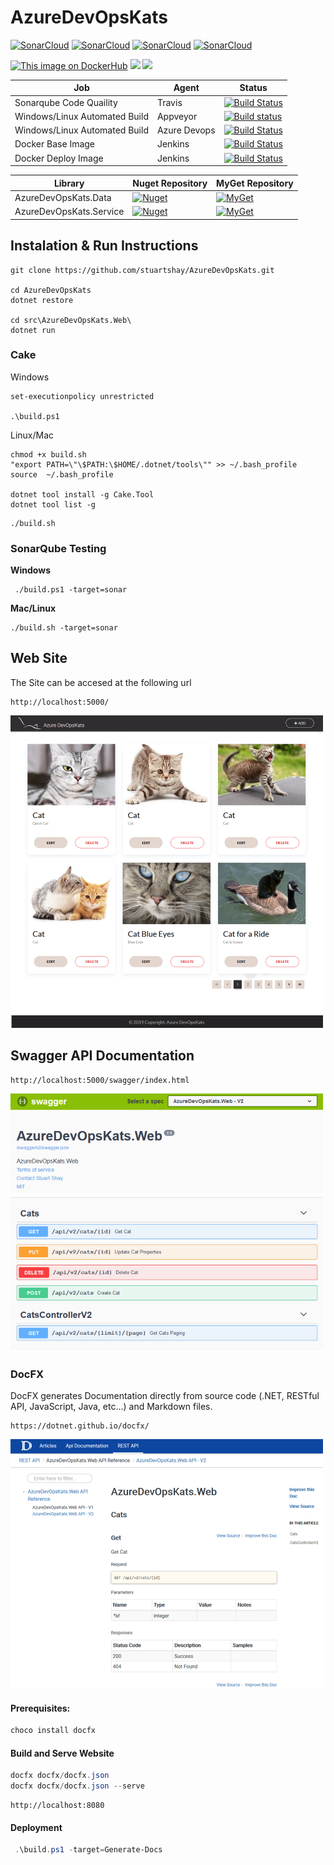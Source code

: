 # AzureDevOpsKats

[![SonarCloud](http://sonar.navigatorglass.com:9000/api/project_badges/measure?project=9c944632fe7a37d24b533680dac1e45b5b34fea7&metric=alert_status)](http://sonar.navigatorglass.com:9000/dashboard?id=9c944632fe7a37d24b533680dac1e45b5b34fea7)
[![SonarCloud](http://sonar.navigatorglass.com:9000/api/project_badges/measure?project=9c944632fe7a37d24b533680dac1e45b5b34fea7&metric=reliability_rating)](http://sonar.navigatorglass.com:9000/dashboard?id=9c944632fe7a37d24b533680dac1e45b5b34fea7)
[![SonarCloud](http://sonar.navigatorglass.com:9000/api/project_badges/measure?project=9c944632fe7a37d24b533680dac1e45b5b34fea7&metric=security_rating)](http://sonar.navigatorglass.com:9000/dashboard?id=9c944632fe7a37d24b533680dac1e45b5b34fea7)
[![SonarCloud](http://sonar.navigatorglass.com:9000/api/project_badges/measure?project=9c944632fe7a37d24b533680dac1e45b5b34fea7&metric=sqale_rating)](http://sonar.navigatorglass.com:9000/dashboard?id=9c944632fe7a37d24b533680dac1e45b5b34fea7)


[![This image on DockerHub](https://img.shields.io/docker/pulls/stuartshay/azuredevopskats.svg)](https://hub.docker.com/r/stuartshay/azuredevopskats/)
[![](https://images.microbadger.com/badges/version/stuartshay/azuredevopskats:2.1.1-base.svg)](https://microbadger.com/images/stuartshay/azuredevopskats:2.1.1-base "microbadger.com")
[![](https://images.microbadger.com/badges/version/stuartshay/azuredevopskats:2.1.9-build.svg)](https://microbadger.com/images/stuartshay/azuredevopskats:2.1.9-build "microbadger.com")


| Job                           | Agent        | Status                                                  |
| ------------------------------| -------------|---------------------------------------------------------|
| Sonarqube Code Quaility       | Travis       |[![Build Status](https://travis-ci.org/stuartshay/AzureDevOpsKats.svg?branch=master)](https://travis-ci.org/stuartshay/AzureDevOpsKats) |
| Windows/Linux Automated Build | Appveyor     |[![Build status](https://ci.appveyor.com/api/projects/status/30ypdshgjhuhmhaw?svg=true)](https://ci.appveyor.com/project/StuartShay/azuredevopskats) |
| Windows/Linux Automated Build | Azure Devops |[![Build Status](https://dev.azure.com/AzureDevOpsKats/AzureDevOpsKats/_apis/build/status/stuartshay.AzureDevOpsKats)](https://dev.azure.com/AzureDevOpsKats/AzureDevOpsKats/_build/latest?definitionId=1)
| Docker Base Image             | Jenkins      |[![Build Status](https://jenkins.navigatorglass.com/buildStatus/icon?job=AzureDevOpsKats/AzureDevOpsKats-base)](https://jenkins.navigatorglass.com/job/AzureDevOpsKats/job/AzureDevOpsKats-base/) 
| Docker Deploy Image           | Jenkins      |[![Build Status](https://jenkins.navigatorglass.com/buildStatus/icon?job=AzureDevOpsKats/AzureDevOpsKats-api)](https://jenkins.navigatorglass.com/job/AzureDevOpsKats/job/AzureDevOpsKats-api/)

|  Library                    |  Nuget Repository                        |  MyGet Repository                                       |
| --------------------------- | -----------------------------------------|---------------------------------------------------------|
| AzureDevOpsKats.Data        | [![Nuget][data-nuget-badge]][data-nuget] | [![MyGet][data-myget-badge]][data-myget]                |
| AzureDevOpsKats.Service     | [![Nuget][service-nuget-badge]][service-nuget] | [![MyGet][service-myget-badge]][service-myget]    |


[data-myget]: https://www.myget.org/feed/azuredevopskats/package/nuget/AzureDevOpsKats.Data
[data-myget-badge]: https://img.shields.io/myget/azuredevopskats/v/AzureDevOpsKats.Data.svg?label=AzureDevOpsKats.Data

[data-nuget]: https://dev.azure.com/AzureDevOpsKats/AzureDevOpsKats/_packaging?_a=package&feed=635e0ad8-8571-488f-82e0-3fb74d47f178@cb8ef0ed-1b6f-446b-a654-7d71a3c6c5b3&package=ba6134fb-0db5-4ffb-a27f-be12b753c8d3&preferRelease=true
[data-nuget-badge]: https://feeds.dev.azure.com/AzureDevOpsKats/_apis/public/Packaging/Feeds/635e0ad8-8571-488f-82e0-3fb74d47f178@cb8ef0ed-1b6f-446b-a654-7d71a3c6c5b3/Packages/ba6134fb-0db5-4ffb-a27f-be12b753c8d3/Badge


[service-myget]: https://www.myget.org/feed/azuredevopskats/package/nuget/AzureDevOpsKats.Service
[service-myget-badge]: https://img.shields.io/myget/azuredevopskats/v/AzureDevOpsKats.Service.svg?label=AzureDevOpsKats.Service

[service-nuget]: https://dev.azure.com/AzureDevOpsKats/AzureDevOpsKats/_packaging?_a=package&feed=635e0ad8-8571-488f-82e0-3fb74d47f178&package=ba6134fb-0db5-4ffb-a27f-be12b753c8d3&preferRelease=true
[service-nuget-badge]: https://feeds.dev.azure.com/AzureDevOpsKats/_apis/public/Packaging/Feeds/635e0ad8-8571-488f-82e0-3fb74d47f178/Packages/ba6134fb-0db5-4ffb-a27f-be12b753c8d3/Badge

## Instalation & Run Instructions

```
git clone https://github.com/stuartshay/AzureDevOpsKats.git

cd AzureDevOpsKats
dotnet restore

cd src\AzureDevOpsKats.Web\
dotnet run
```

### Cake

Windows 

```
set-executionpolicy unrestricted

.\build.ps1
```

Linux/Mac
```
chmod +x build.sh
"export PATH=\"\$PATH:\$HOME/.dotnet/tools\"" >> ~/.bash_profile
source  ~/.bash_profile

dotnet tool install -g Cake.Tool
dotnet tool list -g
```

```
./build.sh
```

### SonarQube Testing

**Windows** 
```
 ./build.ps1 -target=sonar
```

**Mac/Linux**
```
./build.sh -target=sonar
```

## Web Site

The Site can be accesed at the following url

```
http://localhost:5000/
```

![](assets/web.png)

## Swagger API Documentation

```
http://localhost:5000/swagger/index.html
```
![](assets/swagger.png)

### DocFX

DocFX generates Documentation directly from source code (.NET, RESTful API, JavaScript, Java, etc...) and Markdown files.

```
https://dotnet.github.io/docfx/
```

![](assets/docfx.png)

#### Prerequisites:

```powershell
choco install docfx
```

#### Build and Serve Website

```powershell
docfx docfx/docfx.json
docfx docfx/docfx.json --serve
```

```
http://localhost:8080
```
#### Deployment 
```powershell
 .\build.ps1 -target=Generate-Docs
